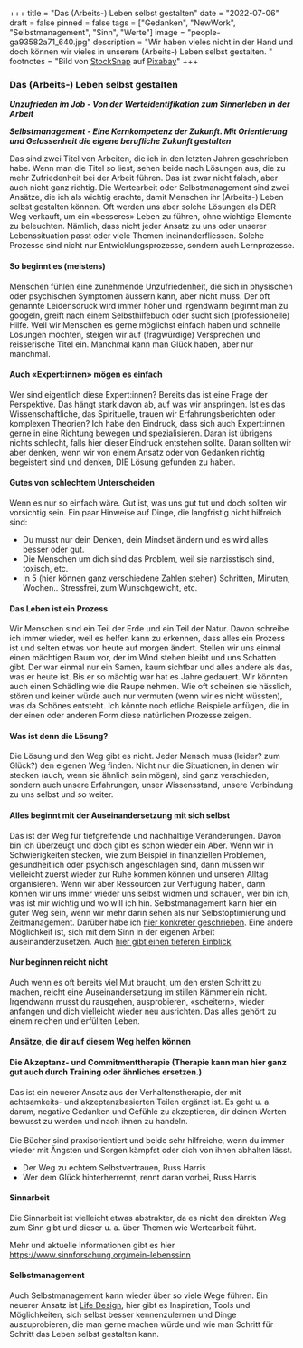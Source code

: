+++
title = "Das (Arbeits-) Leben selbst gestalten"
date = "2022-07-06"
draft = false
pinned = false
tags = ["Gedanken", "NewWork", "Selbstmanagement", "Sinn", "Werte"]
image = "people-ga93582a71_640.jpg"
description = "Wir haben vieles nicht in der Hand und doch können wir vieles in unserem (Arbeits-) Leben selbst gestalten. "
footnotes = "Bild von [StockSnap](https://pixabay.com/de/users/stocksnap-894430/?utm_source=link-attribution&utm_medium=referral&utm_campaign=image&utm_content=2591874) auf [Pixabay](https://pixabay.com/de/?utm_source=link-attribution&utm_medium=referral&utm_campaign=image&utm_content=2591874)"
+++
### **Das (Arbeits-) Leben selbst gestalten**

***Unzufrieden im Job - Von der Werteidentifikation zum Sinnerleben in der Arbeit*** 

***Selbstmanagement - Eine Kernkompetenz der Zukunft. Mit Orientierung und Gelassenheit die eigene berufliche Zukunft gestalten***  

Das sind zwei Titel von Arbeiten, die ich in den letzten Jahren geschrieben habe. Wenn man die Titel so liest, sehen beide nach Lösungen aus, die zu mehr Zufriedenheit bei der Arbeit führen. Das ist zwar nicht falsch, aber auch nicht ganz richtig. Die Wertearbeit oder Selbstmanagement sind zwei Ansätze, die ich als wichtig erachte, damit Menschen ihr (Arbeits-) Leben selbst gestalten können. Oft werden uns aber solche Lösungen als DER Weg verkauft, um ein «besseres» Leben zu führen, ohne wichtige Elemente zu beleuchten. Nämlich, dass nicht jeder Ansatz zu uns oder unserer Lebenssituation passt oder viele Themen ineinanderfliessen. Solche Prozesse sind nicht nur Entwicklungsprozesse, sondern auch Lernprozesse.

#### So beginnt es (meistens)

Menschen fühlen eine zunehmende Unzufriedenheit, die sich in physischen oder psychischen Symptomen äussern kann, aber nicht muss. Der oft genannte Leidensdruck wird immer höher und irgendwann beginnt man zu googeln, greift nach einem Selbsthilfebuch oder sucht sich (professionelle) Hilfe. Weil wir Menschen es gerne möglichst einfach haben und schnelle Lösungen möchten, steigen wir auf (fragwürdige) Versprechen und reisserische Titel ein. Manchmal kann man Glück haben, aber nur manchmal.

#### Auch «Expert:innen» mögen es einfach

Wer sind eigentlich diese Expert:innen? Bereits das ist eine Frage der Perspektive. Das hängt stark davon ab, auf was wir anspringen. Ist es das Wissenschaftliche, das Spirituelle, trauen wir Erfahrungsberichten oder komplexen Theorien? Ich habe den Eindruck, dass sich auch Expert:innen gerne in eine Richtung bewegen und spezialisieren. Daran ist übrigens nichts schlecht, falls hier dieser Eindruck entstehen sollte. Daran sollten wir aber denken, wenn wir von einem Ansatz oder von Gedanken richtig begeistert sind und denken, DIE Lösung gefunden zu haben.

#### Gutes von schlechtem Unterscheiden

Wenn es nur so einfach wäre. Gut ist, was uns gut tut und doch sollten wir vorsichtig sein. Ein paar Hinweise auf Dinge, die langfristig nicht hilfreich sind:

* Du musst nur dein Denken, dein Mindset ändern und es wird alles besser oder gut.
* Die Menschen um dich sind das Problem, weil sie narzisstisch sind, toxisch, etc. 
* In 5 (hier können ganz verschiedene Zahlen stehen) Schritten, Minuten, Wochen.. Stressfrei, zum Wunschgewicht, etc. 

#### Das Leben ist ein Prozess

Wir Menschen sind ein Teil der Erde und ein Teil der Natur. Davon schreibe ich immer wieder, weil es helfen kann zu erkennen, dass alles ein Prozess ist und selten etwas von heute auf morgen ändert. Stellen wir uns einmal einen mächtigen Baum vor, der im Wind stehen bleibt und uns Schatten gibt. Der war einmal nur ein Samen, kaum sichtbar und alles andere als das, was er heute ist. Bis er so mächtig war hat es Jahre gedauert. Wir könnten auch einen Schädling wie die Raupe nehmen. Wie oft scheinen sie hässlich, stören und keiner würde auch nur vermuten (wenn wir es nicht wüssten), was da Schönes entsteht. Ich könnte noch etliche Beispiele anfügen, die in der einen oder anderen Form diese natürlichen Prozesse zeigen.

#### Was ist denn die Lösung?

Die Lösung und den Weg gibt es nicht. Jeder Mensch muss (leider? zum Glück?) den eigenen Weg finden. Nicht nur die Situationen, in denen wir stecken (auch, wenn sie ähnlich sein mögen), sind ganz verschieden, sondern auch unsere Erfahrungen, unser Wissensstand, unsere Verbindung zu uns selbst und so weiter.

#### Alles beginnt mit der Auseinandersetzung mit sich selbst

Das ist der Weg für tiefgreifende und nachhaltige Veränderungen. Davon bin ich überzeugt und doch gibt es schon wieder ein Aber. Wenn wir in Schwierigkeiten stecken, wie zum Beispiel in finanziellen Problemen, gesundheitlich oder psychisch angeschlagen sind, dann müssen wir vielleicht zuerst wieder zur Ruhe kommen können und unseren Alltag organisieren. Wenn wir aber Ressourcen zur Verfügung haben, dann können wir uns immer wieder uns selbst widmen und schauen, wer bin ich, was ist mir wichtig und wo will ich hin. Selbstmanagement kann hier ein guter Weg sein, wenn wir mehr darin sehen als nur Selbstoptimierung und Zeitmanagement. Darüber habe ich [hier konkreter geschrieben](https://www.bensblog.ch/selbstmanagement2/). Eine andere Möglichkeit ist, sich mit dem Sinn in der eigenen Arbeit auseinanderzusetzen. Auch [hier gibt einen tieferen Einblick](https://www.bensblog.ch/sinn-in-der-arbeit-finden/). 

#### Nur beginnen reicht nicht

Auch wenn es oft bereits viel Mut braucht, um den ersten Schritt zu machen, reicht eine Auseinandersetzung im stillen Kämmerlein nicht. Irgendwann musst du rausgehen, ausprobieren, «scheitern», wieder anfangen und dich vielleicht wieder neu ausrichten. Das alles gehört zu einem reichen und erfüllten Leben. 

#### Ansätze, die dir auf diesem Weg helfen können

#### Die Akzeptanz- und Commitmenttherapie (Therapie kann man hier ganz gut auch durch Training oder ähnliches ersetzen.)

Das ist ein neuerer Ansatz aus der Verhaltenstherapie, der mit achtsamkeits- und akzeptanzbasierten Teilen ergänzt ist. Es geht u. a. darum, negative Gedanken und Gefühle zu akzeptieren, dir deinen Werten bewusst zu werden und nach ihnen zu handeln. \
\
Die Bücher sind praxisorientiert und beide sehr hilfreiche, wenn du immer wieder mit Ängsten und Sorgen kämpfst oder dich von ihnen abhalten lässt. 

* Der Weg zu echtem Selbstvertrauen, Russ Harris
* Wer dem Glück hinterherrennt, rennt daran vorbei, Russ Harris

#### Sinnarbeit

Die Sinnarbeit ist vielleicht etwas abstrakter, da es nicht den direkten Weg zum Sinn gibt und dieser u. a. über Themen wie Wertearbeit führt. 

Mehr und aktuelle Informationen gibt es hier <https://www.sinnforschung.org/mein-lebenssinn>

#### Selbstmanagement

Auch Selbstmanagement kann wieder über so viele Wege führen. Ein neuerer Ansatz ist [Life Design](https://www.lifedesignlab.ch), hier gibt es Inspiration, Tools und Möglichkeiten, sich selbst besser kennenzulernen und Dinge auszuprobieren, die man gerne machen würde und wie man Schritt für Schritt das Leben selbst gestalten kann.
